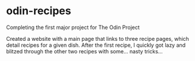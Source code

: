 # odin-recipes
Completing the first major project for The Odin Project

Created a website with a main page that links to three recipe pages, which detail recipes for a given dish. After the first recipe, I quickly got lazy and blitzed through the other two recipes with some... nasty tricks...